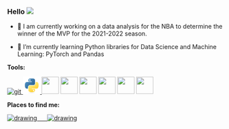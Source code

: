 ### Hello <img src="https://media.giphy.com/media/hvRJCLFzcasrR4ia7z/giphy.gif" width="28"> 

- 🔭 I am currently working on a data analysis for the NBA to determine the winner of the MVP for the 2021-2022 season.

- 🌱 I’m currently learning Python libraries for Data Science and Machine Learning: PyTorch and Pandas

**Tools:**

 <p align="left"> 
   <a href="https://git-scm.com/" target="_blank"> <img src="https://www.vectorlogo.zone/logos/git-scm/git-scm-icon.svg" alt="git" width="40" height="40"/> </a>
   <a href="https://www.python.org" target="_blank"> <img src="https://raw.githubusercontent.com/devicons/devicon/master/icons/python/python-original.svg" alt="python" width="40" height="40"/> </a> 
<a href="https://reactjs.org/" target="_blank">  <img src="https://cdn.jsdelivr.net/gh/devicons/devicon/icons/react/react-original.svg" width="40" height="40"/></a> 
 <a href="https://www.r-project.org/" target="_blank"> <img src="https://cdn.jsdelivr.net/gh/devicons/devicon/icons/r/r-original.svg" width="40" height="40"/></a>
<a href="https://www.php.net/" target="_blank">  <img src="https://cdn.jsdelivr.net/gh/devicons/devicon/icons/php/php-original.svg" width="40" height="40"/></a>
<a href="https://www.mongodb.com/" target="_blank"> <img src="https://cdn.jsdelivr.net/gh/devicons/devicon/icons/mongodb/mongodb-plain-wordmark.svg" width="40" height="40"/></a>
 <a href="https://pandas.pydata.org/" target="_blank"> <img src="https://cdn.jsdelivr.net/gh/devicons/devicon/icons/pandas/pandas-original.svg" width="40" height="40"/></a> 
 <a href="https://jupyter.org/" target="_blank">  <img src="https://cdn.jsdelivr.net/gh/devicons/devicon/icons/jupyter/jupyter-original-wordmark.svg" width="40" height="40"/></a>

 
 </p>

**Places to find me:**

<a href="https://www.linkedin.com/in/mahlerthomas/"><img src="https://res.cloudinary.com/importdata/image/upload/v1595012354/linkedin_t9qiwy.png" alt="drawing" width="100"/> &nbsp;&nbsp;&nbsp;&nbsp;
<a href="https://www.kaggle.com/thomasjohnmahler"><img src="https://res.cloudinary.com/importdata/image/upload/v1595012924/kaggle_ksaktb.png" alt="drawing" width="75"/>
 
